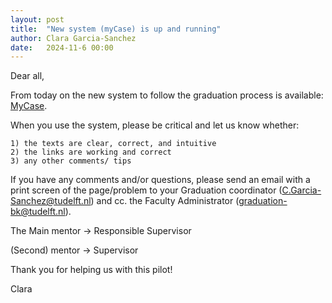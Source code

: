 ```yaml
---
layout: post
title:  "New system (myCase) is up and running"
author: Clara Garcia-Sanchez
date:   2024-11-6 00:00
---
```


Dear all, 

From today on the new system to follow the graduation process is available:  [MyCase](mycase.tudelft.nl).

When you use the system, please be critical and let us know whether:

    1) the texts are clear, correct, and intuitive
    2) the links are working and correct
    3) any other comments/ tips

If you have any comments and/or questions, please send an email with a print screen of the page/problem to your Graduation coordinator (C.Garcia-Sanchez@tudelft.nl) and cc. the Faculty Administrator (graduation-bk@tudelft.nl).

The Main mentor             -> Responsible Supervisor

(Second) mentor               -> Supervisor

Thank you for helping us with this pilot!

Clara
